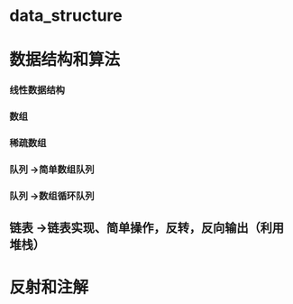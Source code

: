 # data_structure


# 数据结构和算法

### 线性数据结构
### 数组
### 稀疏数组
### 队列 ->简单数组队列
### 队列 ->数组循环队列

## 链表 ->链表实现、简单操作，反转，反向输出（利用堆栈）


# 反射和注解



